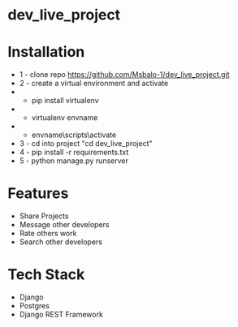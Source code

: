 # dev_live_project

# Installation
* 1 - clone repo https://github.com/Msbalo-1/dev_live_project.git
* 2 - create a virtual environment and activate
*  - pip install virtualenv
*  - virtualenv envname
*  - envname\scripts\activate
* 3 - cd into project "cd dev_live_project"
* 4 - pip install -r requirements.txt
* 5 - python manage.py runserver



# Features
* Share Projects
* Message other developers
* Rate others work
* Search other developers


# Tech Stack
* Django
* Postgres
* Django REST Framework

